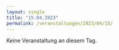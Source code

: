 ```yaml
---
layout: single
title: "15.04.2023"
permalink: /veranstaltungen/2023/04/15/
---
```


Keine Veranstaltung an diesem Tag.
